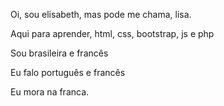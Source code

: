 Oi, sou elisabeth, mas pode me chama, lisa. 

Aqui para aprender, html, css, bootstrap, js e php

Sou brasileira e francês

Eu falo português e francês

Eu mora na franca. 

